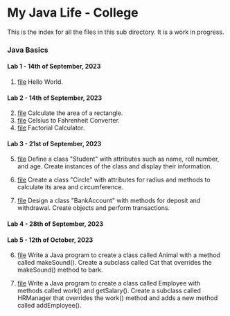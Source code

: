 # My Java Life - College

This is the index for all the files in this sub directory. It is a work in progress.

### Java Basics

#### Lab 1 - 14th of September, 2023
1. [file](HelloWorld.java)  Hello World.

#### Lab 2 - 14th of September, 2023
2. [file](AreaOfRectangle.java)  Calculate the area of a rectangle.
3. [file](CelsiusToFahrenheit.java)  Celsius to Fahrenheit Converter.
4. [file](Factorial.java)  Factorial Calculator.

#### Lab 3 - 21st of September, 2023
5. [file](Student.java)  Define a class "Student" with attributes such as name, roll number, and age. Create instances of the class and display their information.
6. [file](Circle.java)  Create a class "Circle" with attributes for radius and methods to calculate its area and circumference. 

7. [file](BankAccount.java)  Design a class "BankAccount" with methods for deposit and withdrawal. Create objects and perform transactions. 

#### Lab 4 - 28th of September, 2023

#### Lab 5 - 12th of October, 2023
6. [file](Animal.java) Write a Java program to create a class called Animal with a method called makeSound(). Create a subclass called Cat that overrides the makeSound() method to bark.

7. [file](Employee.java) Write a Java program to create a class called Employee with methods called work() and getSalary(). Create a subclass called HRManager that overrides the work() method and adds a new method called addEmployee().